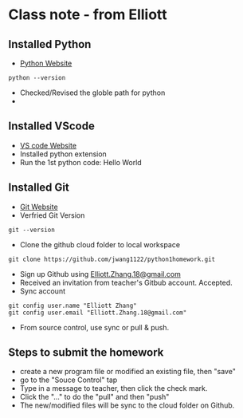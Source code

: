 # Class note - from Elliott
## Installed Python
* [Python Website](https://www.python.org/downloads/)
```
python --version
```
* Checked/Revised the globle path for python
* 

## Installed VScode
* [VS code Website](https://code.visualstudio.com/)
* Installed python extension
* Run the 1st python code: Hello World


## Installed Git
* [Git Website](https://git-scm.com/download)
* Verfried Git Version
```
git --version
```
* Clone the github cloud folder to local workspace
```
git clone https://github.com/jwang1122/python1homework.git
```
* Sign up Github using Elliott.Zhang.18@gmail.com
* Received an invitation from teacher's Gitbub account. Accepted.
* Sync account
```
git config user.name "Elliott Zhang"
git config user.email "Elliott.Zhang.18@gmail.com"
```
* From source control, use sync or pull & push.


## Steps to submit the homework
* create a new program file or modified an existing file, then "save"
* go to the "Souce Control" tap
* Type in a message to teacher, then click the check mark.
* Click the "..." to do the "pull" and then "push"
* The new/modified files will be sync to the cloud folder on Github.
